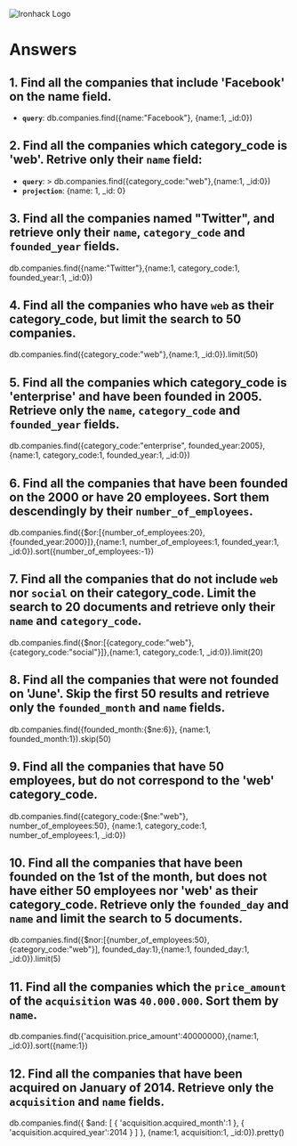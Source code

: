 ![Ironhack Logo](https://i.imgur.com/1QgrNNw.png)

# Answers

## 1. Find all the companies that include 'Facebook' on the **name** field.

 - **`query`**: db.companies.find({name:"Facebook"}, {name:1, _id:0})
 
 ## 2. Find all the companies which **category_code** is 'web'. Retrive only their `name` field:

 - **`query`**: > db.companies.find({category_code:"web"},{name:1, _id:0})
 - **`projection`**: {name: 1, _id: 0}

## 3. Find all the companies named "Twitter", and retrieve only their `name`, `category_code` and `founded_year` fields.

db.companies.find({name:"Twitter"},{name:1, category_code:1, founded_year:1, _id:0})

## 4. Find all the companies who have `web` as their **category_code**, but limit the search to 50 companies.

db.companies.find({category_code:"web"},{name:1, _id:0}).limit(50)


## 5. Find all the companies which **category_code** is 'enterprise' and have been founded in 2005. Retrieve only the `name`, `category_code` and `founded_year` fields.

db.companies.find({category_code:"enterprise", founded_year:2005},{name:1, category_code:1, founded_year:1, _id:0})


## 6. Find all the companies that have been **founded** on the 2000 or have 20 **employees**. Sort them descendingly by their `number_of_employees`.

db.companies.find({$or:[{number_of_employees:20}, {founded_year:2000}]},{name:1, number_of_employees:1, founded_year:1, _id:0}).sort({number_of_employees:-1})


## 7. Find all the companies that do not include `web` nor `social` on their **category_code**. Limit the search to 20 documents and retrieve only their `name` and `category_code`.

db.companies.find({$nor:[{category_code:"web"}, {category_code:"social"}]},{name:1, category_code:1, _id:0}).limit(20)


## 8. Find all the companies that were not **founded** on 'June'. Skip the first 50 results and retrieve only the `founded_month` and `name` fields.

db.companies.find({founded_month:{$ne:6}}, {name:1, founded_month:1}).skip(50)

## 9. Find all the companies that have 50 employees, but do not correspond to the 'web' **category_code**. 

db.companies.find({category_code:{$ne:"web"}, number_of_employees:50}, {name:1, category_code:1, number_of_employees:1, _id:0})

## 10. Find all the companies that have been founded on the 1st of the month, but does not have either 50 employees nor 'web' as their **category_code**. Retrieve only the `founded_day` and `name` and limit the search to 5 documents.

db.companies.find({$nor:[{number_of_employees:50}, {category_code:"web"}], founded_day:1},{name:1, founded_day:1, _id:0}).limit(5)


## 11. Find all the companies which the `price_amount` of the `acquisition` was **`40.000.000`**. Sort them by `name`.

db.companies.find({'acquisition.price_amount':40000000},{name:1, _id:0}).sort({name:1})

## 12. Find all the companies that have been acquired on January of 2014. Retrieve only the `acquisition` and `name` fields.

db.companies.find({ $and: [ { 'acquisition.acquired_month':1 }, { 'acquisition.acquired_year':2014 } ] }, {name:1, acquisition:1, _id:0}).pretty()

